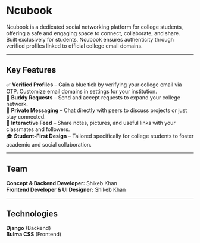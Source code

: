 <h1>Ncubook</h1>
Ncubook is a dedicated social networking platform for college students, offering a safe and engaging space to connect, collaborate, and share. <br>
Built exclusively for students, Ncubook ensures authenticity through verified profiles linked to official college email domains.

<hr>

<h2>Key Features</h2>
✅ <b>Verified Profiles</b> – Gain a blue tick by verifying your college email via OTP. Customize email domains in settings for your institution. <br>
🤝 <b>Buddy Requests</b> – Send and accept requests to expand your college network. <br>
💬 <b>Private Messaging</b> – Chat directly with peers to discuss projects or just stay connected. <br>
📢 <b>Interactive Feed</b> – Share notes, pictures, and useful links with your classmates and followers. <br>
🎓 <b>Student-First Design</b> – Tailored specifically for college students to foster academic and social collaboration.

<hr>

<h2>Team</h2>
<b>Concept & Backend Developer:</b> Shikeb Khan <br>
<b>Frontend Developer & UI Designer:</b> Shikeb Khan

<hr>

<h2>Technologies</h2>
<b>Django</b> (Backend) <br>
<b>Bulma CSS</b> (Frontend)
